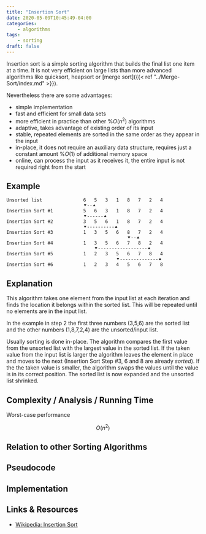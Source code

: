 ```yaml
---
title: "Insertion Sort"
date: 2020-05-09T10:45:49-04:00
categories:
    - algorithms
tags:
    - sorting
draft: false
---
```


Insertion sort is a simple sorting algorithm that builds the final list one item at a time. It is not very efficient on large lists than more advanced algorithms like quicksort, heapsort or [merge sort]({{< ref "../Merge-Sort/index.md" >}}).

Nevertheless there are some advantages:

- simple implementation
- fast and efficient for small data sets
- more efficient in practice than other %$O(n^2)%$ algorithms
- adaptive, takes advantage of existing order of its input
- stable, repeated elements are sorted in the same order as they appear in the input
- in-place, it does not require an auxiliary data structure, requires just a constant amount %$O(1)%$ of additional memory space
- online, can process the input as it receives it, the entire input is not required right from the start

## Example

```plaintext
Unsorted list               6   5   3   1   8   7   2   4
                            ⯆--⯅ 
Insertion Sort #1           5   6   3   1   8   7   2   4
                            ⯆------⯅
Insertion Sort #2           3   5   6   1   8   7   2   4
                            ⯆----------⯅
Insertion Sort #3           1   3   5   6   8   7   2   4
                                            ⯆--⯅
Insertion Sort #4           1   3   5   6   7   8   2   4
                                ⯆------------------⯅
Insertion Sort #5           1   2   3   5   6   7   8   4
                                        ⯆--------------⯅
Insertion Sort #6           1   2   3   4   5   6   7   8
```

## Explanation

This algorithm takes one element from the input list at each iteration and finds the location it belongs within the sorted list. This will be repeated until no elements are in the input list.

In the example in step 2 the first three numbers (3,5,6) are the sorted list and the other numbers (1,8,7,2,4) are the unsorted/input list.

Usually sorting is done in-place. The algorithm compares the first value from the unsorted list with the largest value in the sorted list. If the taken value from the input list is larger the algorithm leaves the element in place and moves to the next (Insertion Sort Step #3, 6 and 8 are already _sorted_). If the the taken value is smaller, the algorithm swaps the values until the value is in its correct position. The sorted list is now expanded and the unsorted list shrinked.

## Complexity / Analysis / Running Time

Worst-case performance

$$ 
O(n^2)
$$

## Relation to other Sorting Algorithms

## Pseudocode

## Implementation

## Links & Resources

- [Wikipedia: Insertion Sort](https://en.wikipedia.org/wiki/Insertion_sort)
